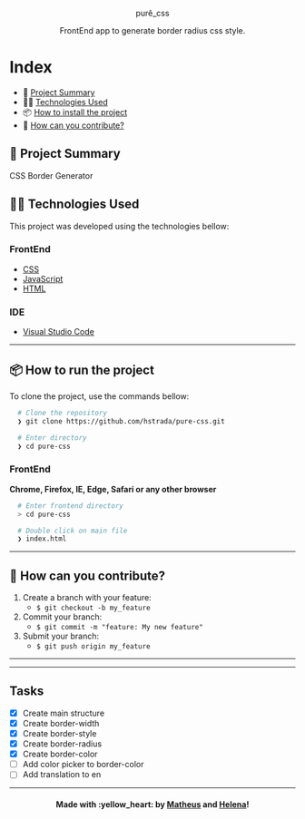 <p align="center">
 purê_css
  <p align="center">
  FrontEnd app to generate border radius css style.
  </p>
  
</p>

# Index

- :rocket: [Project Summary](#rocket-project-summary)
- 👨‍💻️ [Technologies Used](#%EF%B8%8F-technologies-used)
- 📦️ [How to install the project](#%EF%B8%8F-how-to-install-the-project)
- 🤔️ [How can you contribute?](#%EF%B8%8F-how-can-you-contribute)
 
## :rocket: Project Summary

CSS Border Generator
 
## 👨‍💻️ Technologies Used

This project was developed using the technologies bellow:
  
### FrontEnd

  - [CSS](https://developer.mozilla.org/pt-BR/docs/Web/CSS)
  - [JavaScript](https://developer.mozilla.org/pt-BR/docs/Aprender/JavaScript)
  - [HTML](https://developer.mozilla.org/pt-BR/docs/Web/HTML)
  
### IDE

  - [Visual Studio Code](https://code.visualstudio.com/)

---
 
## 📦️ How to run the project

To clone the project, use the commands bellow:

```bash
  # Clone the repository
  ❯ git clone https://github.com/hstrada/pure-css.git

  # Enter directory
  ❯ cd pure-css
```

### FrontEnd

**Chrome, Firefox, IE, Edge, Safari or any other browser**

```bash
  # Enter frontend directory
  > cd pure-css

  # Double click on main file
  ❯ index.html
```

---
 
## 🤔️ How can you contribute?

1. Create a branch with your feature:
   - `$ git checkout -b my_feature`
2. Commit your branch:
   - `$ git commit -m "feature: My new feature"`
3. Submit your branch:
   - `$ git push origin my_feature`

---

---
 
## Tasks

- [x] Create main structure
- [x] Create border-width
- [x] Create border-style
- [x] Create border-radius
- [x] Create border-color
- [ ] Add color picker to border-color
- [ ] Add translation to en

---
 
<h4 align="center">
  Made with :yellow_heart: by <a href="https://www.linkedin.com/in/mathpsantos/">Matheus</a> and <a href="https://www.linkedin.com/in/helenastrada/">Helena</a>! 
</h4>
